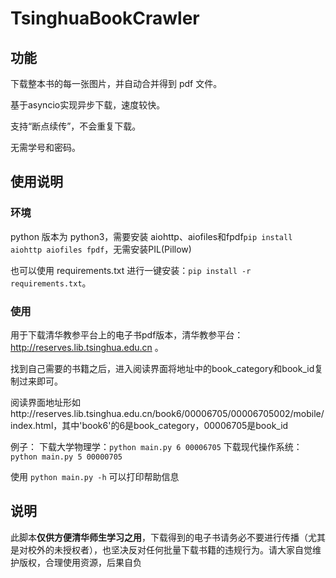 # TsinghuaBookCrawler

## 功能

下载整本书的每一张图片，并自动合并得到 pdf 文件。

基于asyncio实现异步下载，速度较快。

支持“断点续传”，不会重复下载。

无需学号和密码。

## 使用说明

### 环境

python 版本为 python3，需要安装 aiohttp、aiofiles和fpdf``pip install aiohttp aiofiles fpdf``，无需安装PIL(Pillow)

也可以使用 requirements.txt 进行一键安装：``pip install -r requirements.txt``。

### 使用

用于下载清华教参平台上的电子书pdf版本，清华教参平台：http://reserves.lib.tsinghua.edu.cn 。

找到自己需要的书籍之后，进入阅读界面将地址中的book_category和book_id复制过来即可。

阅读界面地址形如http://reserves.lib.tsinghua.edu.cn/book6/00006705/00006705002/mobile/index.html，其中'book6'的6是book_category，00006705是book_id

例子：
下载大学物理学：``python main.py 6 00006705``
下载现代操作系统：``python main.py 5 00000705``

使用 ``python main.py -h`` 可以打印帮助信息

## 说明

此脚本**仅供方便清华师生学习之用**，下载得到的电子书请务必不要进行传播（尤其是对校外的未授权者），也坚决反对任何批量下载书籍的违规行为。请大家自觉维护版权，合理使用资源，后果自负